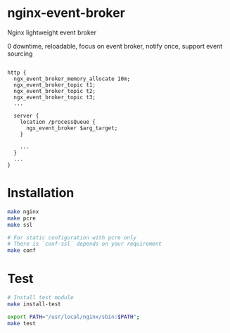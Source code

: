 # nginx-event-broker
Nginx lightweight event broker

0 downtime, reloadable, focus on event broker, notify once, support event sourcing 

```nginx

http {
  ngx_event_broker_memory_allocate 10m;
  ngx_event_broker_topic t1;
  ngx_event_broker_topic t2;
  ngx_event_broker_topic t3;
  ...

  server {
    location /processQueue {
      ngx_event_broker $arg_target;
    }
    
    ...
  }
  ...
}

```

Installation
============

```bash
make nginx
make pcre
make ssl

# For static configuration with pcre only
# There is `conf-ssl` depends on your requirement
make conf
```

Test
====

```bash
# Install test module
make install-test

export PATH="/usr/local/nginx/sbin:$PATH";
make test
```
